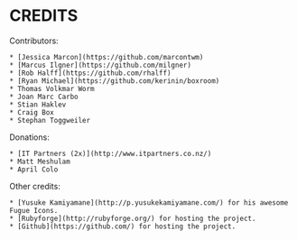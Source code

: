 CREDITS
=======

 Contributors:

	* [Jessica Marcon](https://github.com/marcontwm)
	* [Marcus Ilgner](https://github.com/milgner)
    * [Rob Halff](https://github.com/rhalff)
    * [Ryan Michael](https://github.com/kerinin/boxroom)
    * Thomas Volkmar Worm
    * Joan Marc Carbo
    * Stian Haklev
    * Craig Box
    * Stephan Toggweiler

Donations:

    * [IT Partners (2x)](http://www.itpartners.co.nz/)
    * Matt Meshulam
    * April Colo

Other credits:

    * [Yusuke Kamiyamane](http://p.yusukekamiyamane.com/) for his awesome Fugue Icons.
    * [Rubyforge](http://rubyforge.org/) for hosting the project.
    * [Github](https://github.com/) for hosting the project.
